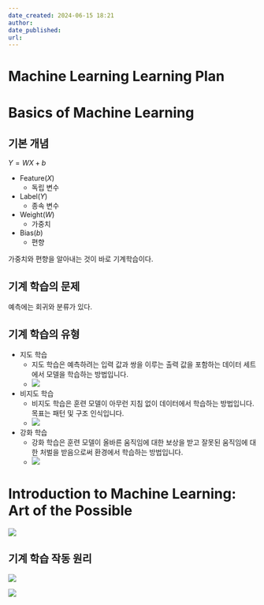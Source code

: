 ```yaml
---
date_created: 2024-06-15 18:21
author: 
date_published: 
url:
---
```

# Machine Learning Learning Plan

# Basics of Machine Learning

## 기본 개념

$Y = WX + b$
- Feature($X$)
	- 독립 변수
- Label($Y$)
	- 종속 변수
- Weight($W$)
	- 가중치
- Bias($b$)
	- 편향

가중치와 편향을 알아내는 것이 바로 기계학습이다.

## 기계 학습의 문제

예측에는 회귀와 분류가 있다.

## 기계 학습의 유형

- 지도 학습
	- 지도 학습은 예측하려는 입력 값과 쌍을 이루는 출력 값을 포함하는 데이터 세트에서 모델을 학습하는 방법입니다.
	- ![](Pasted%20image%2020240615184731.png)
- 비지도 학습
	- 비지도 학습은 훈련 모델이 아무런 지침 없이 데이터에서 학습하는 방법입니다. 목표는 패턴 및 구조 인식입니다.
	- ![](Pasted%20image%2020240615184743.png)
- 강화 학습
	- 강화 학습은 훈련 모델이 올바른 움직임에 대한 보상을 받고 잘못된 움직임에 대한 처벌을 받음으로써 환경에서 학습하는 방법입니다.
	- ![](Pasted%20image%2020240615184758.png)

# Introduction to Machine Learning: Art of the Possible
![](Pasted%20image%2020240615184511.png)

## 기계 학습 작동 원리

![](Pasted%20image%2020240615184632.png)

![](Pasted%20image%2020240615184710.png)

